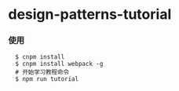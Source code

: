 # design-patterns-tutorial

### 使用


```
  $ cnpm install
  $ cnpm install webpack -g
  # 开始学习教程命令
  $ npm run tutorial 
```
